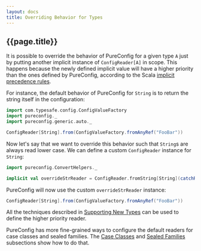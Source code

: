 ```yaml
---
layout: docs
title: Overriding Behavior for Types
---
```


## {{page.title}}

It is possible to override the behavior of PureConfig for a given type `A` just by putting another implicit instance
of `ConfigReader[A]` in scope. This happens because the newly defined implicit value will have a higher priority than
the ones defined by PureConfig, according to the Scala [implicit precedence rules](https://docs.scala-lang.org/tutorials/FAQ/finding-implicits.html#where-do-implicits-come-from).

For instance, the default behavior of PureConfig for `String` is to return the string itself in the configuration:

```scala mdoc:silent
import com.typesafe.config.ConfigValueFactory
import pureconfig._
import pureconfig.generic.auto._
```

```scala mdoc
ConfigReader[String].from(ConfigValueFactory.fromAnyRef("FooBar"))
```

Now let's say that we want to override this behavior such that `String`s are always read lower case. We can define a
custom `ConfigReader` instance for `String`:

```scala mdoc:silent
import pureconfig.ConvertHelpers._

implicit val overrideStrReader = ConfigReader.fromString[String](catchReadError(_.toLowerCase))
```

PureConfig will now use the custom `overrideStrReader` instance:

```scala mdoc
ConfigReader[String].from(ConfigValueFactory.fromAnyRef("FooBar"))
```

All the techniques described in [Supporting New Types](supporting-new-types.html) can be used to define the higher
priority reader.

PureConfig has more fine-grained ways to configure the default readers for case classes and sealed families.
The [Case Classes](overriding-behavior-for-case-classes.html) and
[Sealed Families](overriding-behavior-for-sealed-families.html) subsections show how to do that.

